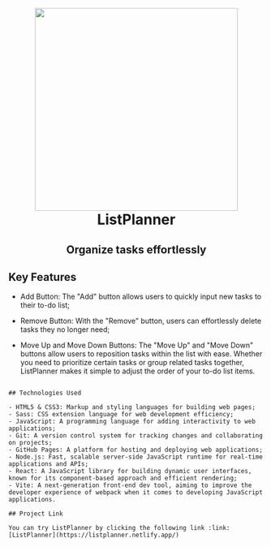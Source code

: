 <h1 align="center">
  <br>
    <img src="https://i.ibb.co/2g96FD0/Black-and-Gold-Classy-Minimalist-Circular-Name-Logo-1-removebg-preview.png" width="400">
  <br>
  ListPlanner
  <br>
</h1>

<h2 align="center">Organize tasks effortlessly</h2>

## Key Features

- Add Button: The "Add" button allows users to quickly input new tasks to their to-do list;

- Remove Button: With the "Remove" button, users can effortlessly delete tasks they no longer need;

- Move Up and Move Down Buttons: The "Move Up" and "Move Down" buttons allow users to reposition tasks within the list with ease. Whether you need to prioritize certain tasks or group related tasks together, ListPlanner makes it simple to adjust the order of your to-do list items.

```

## Technologies Used

- HTML5 & CSS3: Markup and styling languages for building web pages;
- Sass: CSS extension language for web development efficiency;
- JavaScript: A programming language for adding interactivity to web applications;
- Git: A version control system for tracking changes and collaborating on projects;
- GitHub Pages: A platform for hosting and deploying web applications;
- Node.js: Fast, scalable server-side JavaScript runtime for real-time applications and APIs;
- React: A JavaScript library for building dynamic user interfaces, known for its component-based approach and efficient rendering;
- Vite: A next-generation front-end dev tool, aiming to improve the developer experience of webpack when it comes to developing JavaScript applications.

## Project Link

You can try ListPlanner by clicking the following link :link: [ListPlanner](https://listplanner.netlify.app/)
